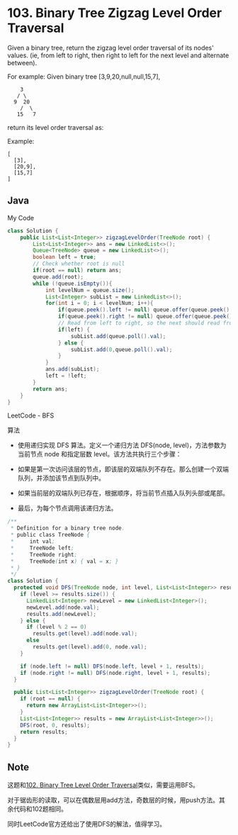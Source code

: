 # 103. Binary Tree Zigzag Level Order Traversal

Given a binary tree, return the zigzag level order traversal of its nodes' values. (ie, from left to right, then right to left for the next level and alternate between).

For example:
Given binary tree [3,9,20,null,null,15,7],

```
    3
   / \
  9  20
    /  \
   15   7
```

return its level order traversal as:

Example:
```
[
  [3],
  [20,9],
  [15,7]
]
```

## Java

My Code

```java
class Solution {
    public List<List<Integer>> zigzagLevelOrder(TreeNode root) {
        List<List<Integer>> ans = new LinkedList<>();
        Queue<TreeNode> queue = new LinkedList<>();
        boolean left = true;
        // Check whether root is null
        if(root == null) return ans;
        queue.add(root);
        while (!queue.isEmpty()){
            int levelNum = queue.size();
            List<Integer> subList = new LinkedList<>();
            for(int i = 0; i < levelNum; i++){
                if(queue.peek().left != null) queue.offer(queue.peek().left);
                if(queue.peek().right != null) queue.offer(queue.peek().right);
                // Read from left to right, so the next should read from right to left
                if(left) {
                    subList.add(queue.poll().val);
                } else {
                    subList.add(0,queue.poll().val);
                }
            }
            ans.add(subList);
            left = !left;
        }
        return ans;
    }
}
```

LeetCode -  BFS

算法

- 使用递归实现 DFS 算法。定义一个递归方法 DFS(node, level)，方法参数为当前节点 node 和指定层数 level。该方法共执行三个步骤：

- 如果是第一次访问该层的节点，即该层的双端队列不存在。那么创建一个双端队列，并添加该节点到队列中。

- 如果当前层的双端队列已存在，根据顺序，将当前节点插入队列头部或尾部。

- 最后，为每个节点调用该递归方法。

```java
/**
 * Definition for a binary tree node.
 * public class TreeNode {
 *     int val;
 *     TreeNode left;
 *     TreeNode right;
 *     TreeNode(int x) { val = x; }
 * }
 */
class Solution {
  protected void DFS(TreeNode node, int level, List<List<Integer>> results) {
    if (level >= results.size()) {
      LinkedList<Integer> newLevel = new LinkedList<Integer>();
      newLevel.add(node.val);
      results.add(newLevel);
    } else {
      if (level % 2 == 0)
        results.get(level).add(node.val);
      else
        results.get(level).add(0, node.val);
    }

    if (node.left != null) DFS(node.left, level + 1, results);
    if (node.right != null) DFS(node.right, level + 1, results);
  }

  public List<List<Integer>> zigzagLevelOrder(TreeNode root) {
    if (root == null) {
      return new ArrayList<List<Integer>>();
    }
    List<List<Integer>> results = new ArrayList<List<Integer>>();
    DFS(root, 0, results);
    return results;
  }
}
```

## Note

这题和[102. Binary Tree Level Order Traversal](https://leetcode.com/problems/binary-tree-level-order-traversal/)类似，需要运用BFS。

对于锯齿形的读取，可以在偶数层用add方法，奇数层的时候，用push方法。其余代码和102题相同。

同时LeetCode官方还给出了使用DFS的解法，值得学习。

